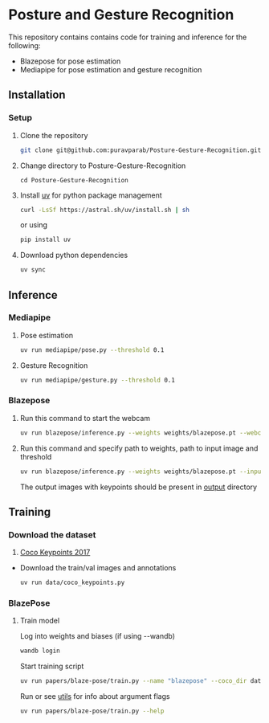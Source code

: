 # Posture and Gesture Recognition

This repository contains contains code for training and inference for the following:
- Blazepose for pose estimation
- Mediapipe for pose estimation and gesture recognition

## Installation

### Setup

1. Clone the repository
	```bash
	git clone git@github.com:puravparab/Posture-Gesture-Recognition.git
	```

2. Change directory to Posture-Gesture-Recognition
	```
	cd Posture-Gesture-Recognition
	```

3. Install [uv](https://docs.astral.sh/uv/getting-started/installation/#standalone-installer) for python package management
	```bash
	curl -LsSf https://astral.sh/uv/install.sh | sh
	```
	or using
	```bash
	pip install uv
	```

4. Download python dependencies
	```bash
	uv sync
	```

## Inference

### Mediapipe

1. Pose estimation
	```bash
	uv run mediapipe/pose.py --threshold 0.1
	```

2. Gesture Recognition
	```bash
	uv run mediapipe/gesture.py --threshold 0.1
	```
	
### Blazepose
1. Run this command to start the webcam
	```bash
	uv run blazepose/inference.py --weights weights/blazepose.pt --webcam --threshold 0
	```

2. Run this command and specify path to weights, path to input image and threshold
	```bash
	uv run blazepose/inference.py --weights weights/blazepose.pt --input <path/to/input/image> --threshold 0
	```

	The output images with keypoints should be present in [output](./output/) directory


## Training

### Download the dataset


1. [Coco Keypoints 2017](https://cocodataset.org/#keypoints-2017)


 - Download the train/val images and annotations

	```bash
	uv run data/coco_keypoints.py
	```

### BlazePose

1. Train model

	Log into weights and biases (if using --wandb)
	```bash
	wandb login
	```

	Start training script
	```bash
	uv run papers/blaze-pose/train.py --name "blazepose" --coco_dir data/coco_keypoints --epochs 10 --batch_size 64 --lr 0.001 --num_workers 3 --augment --wandb
	```

	Run or see [utils](/papers/blaze-pose/utils.py) for info about argument flags
	```bash
	uv run papers/blaze-pose/train.py --help
	```